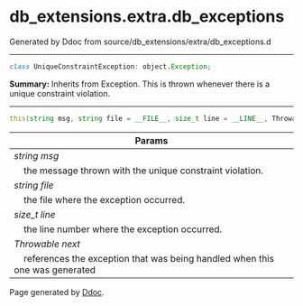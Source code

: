 # db_extensions.extra.db_exceptions
Generated by Ddoc from source/db_extensions/extra/db_exceptions.d

***
```d
class UniqueConstraintException: object.Exception;

```
**Summary:**
Inherits from Exception. This is thrown whenever
there is a unique constraint violation.
 
***
```d
this(string msg, string file = __FILE__, size_t line = __LINE__, Throwable next = null);

```
Params |
---|
*string msg*|
&nbsp;&nbsp;&nbsp;&nbsp;the message thrown with the unique constraint violation.|
*string file*|
&nbsp;&nbsp;&nbsp;&nbsp;the file where the exception occurred.|
*size_t line*|
&nbsp;&nbsp;&nbsp;&nbsp;the line number where the exception occurred.|
*Throwable next*|
&nbsp;&nbsp;&nbsp;&nbsp;references the exception that was being handled when this one was generated|

 





Page generated by [Ddoc](http://dlang.org/ddoc.html). 
